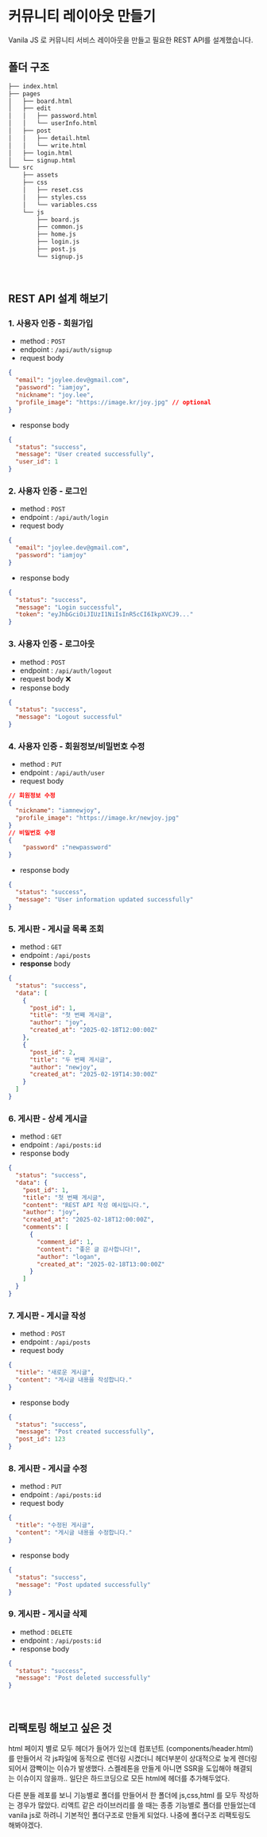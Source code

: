 # 커뮤니티 레이아웃 만들기

Vanila JS 로 커뮤니티 서비스 레이아웃을 만들고 필요한 REST API를 설계했습니다.

## 폴더 구조

```bash
├── index.html
├── pages
│   ├── board.html
│   ├── edit
│   │   ├── password.html
│   │   └── userInfo.html
│   ├── post
│   │   ├── detail.html
│   │   └── write.html
│   ├── login.html
│   └── signup.html
└── src
    ├── assets
    ├── css
    │   ├── reset.css
    │   ├── styles.css
    │   └── variables.css
    └── js
        ├── board.js
        ├── common.js
        ├── home.js
        ├── login.js
        ├── post.js
        └── signup.js
```

<br/>

## REST API 설계 해보기

### 1. 사용자 인증 - 회원가입

- method : `POST`
- endpoint : `/api/auth/signup`
- request body

```json
{
  "email": "joylee.dev@gmail.com",
  "password": "iamjoy",
  "nickname": "joy.lee",
  "profile_image": "https://image.kr/joy.jpg" // optional
}
```

- response body

```json
{
  "status": "success",
  "message": "User created successfully",
  "user_id": 1
}
```

### 2. 사용자 인증 - 로그인

- method : `POST`
- endpoint : `/api/auth/login`
- request body

```json
{
  "email": "joylee.dev@gmail.com",
  "password": "iamjoy"
}
```

- response body

```json
{
  "status": "success",
  "message": "Login successful",
  "token": "eyJhbGciOiJIUzI1NiIsInR5cCI6IkpXVCJ9..."
}
```

### 3. 사용자 인증 - 로그아웃

- method : `POST`
- endpoint : `/api/auth/logout`
- request body ❌
- response body

```json
{
  "status": "success",
  "message": "Logout successful"
}
```

### 4. 사용자 인증 - 회원정보/비밀번호 수정

- method : `PUT`
- endpoint : `/api/auth/user`
- request body

```json
// 회원정보 수정
{
  "nickname": "iamnewjoy",
  "profile_image": "https://image.kr/newjoy.jpg"
}
// 비밀번호 수정
{
    "password" :"newpassword"
}
```

- response body

```json
{
  "status": "success",
  "message": "User information updated successfully"
}
```

### 5. 게시판 - 게시글 목록 조회

- method : `GET`
- endpoint : `/api/posts`
- **response** body

```json
{
  "status": "success",
  "data": [
    {
      "post_id": 1,
      "title": "첫 번째 게시글",
      "author": "joy",
      "created_at": "2025-02-18T12:00:00Z"
    },
    {
      "post_id": 2,
      "title": "두 번째 게시글",
      "author": "newjoy",
      "created_at": "2025-02-19T14:30:00Z"
    }
  ]
}
```

### 6. 게시판 - 상세 게시글

- method : `GET`
- endpoint : `/api/posts:id`
- response body

```json
{
  "status": "success",
  "data": {
    "post_id": 1,
    "title": "첫 번째 게시글",
    "content": "REST API 작성 예시입니다.",
    "author": "joy",
    "created_at": "2025-02-18T12:00:00Z",
    "comments": [
      {
        "comment_id": 1,
        "content": "좋은 글 감사합니다!",
        "author": "logan",
        "created_at": "2025-02-18T13:00:00Z"
      }
    ]
  }
}
```

### 7. 게시판 - 게시글 작성

- method : `POST`
- endpoint : `/api/posts`
- request body

```json
{
  "title": "새로운 게시글",
  "content": "게시글 내용을 작성합니다."
}
```

- response body

```json
{
  "status": "success",
  "message": "Post created successfully",
  "post_id": 123
}
```

### 8. 게시판 - 게시글 수정

- method : `PUT`
- endpoint : `/api/posts:id`
- request body

```json
{
  "title": "수정된 게시글",
  "content": "게시글 내용을 수정합니다."
}
```

- response body

```json
{
  "status": "success",
  "message": "Post updated successfully"
}
```

### 9. 게시판 - 게시글 삭제

- method : `DELETE`
- endpoint : `/api/posts:id`
- response body

```json
{
  "status": "success",
  "message": "Post deleted successfully"
}
```

<br/>

## 리팩토링 해보고 싶은 것

html 페이지 별로 모두 헤더가 들어가 있는데 컴포넌트 (components/header.html) 를 만들어서 각 js파일에 동적으로 렌더링 시켰더니 헤더부분이 상대적으로 늦게 렌더링 되어서 깜빡이는 이슈가 발생했다. 스켈레톤을 만들게 아니면 SSR을 도입해야 해결되는 이슈이지 않을까.. 일단은 하드코딩으로 모든 html에 헤더를 추가해두었다.

다른 분들 레포를 보니 기능별로 폴더를 만들어서 한 폴더에 js,css,html 를 모두 작성하는 경우가 많았다. 리액트 같은 라이브러리를 쓸 때는 종종 기능별로 폴더를 만들었는데 vanila js로 하려니 기본적인 폴더구조로 만들게 되었다. 나중에 폴더구조 리팩토링도 해봐야겠다.
